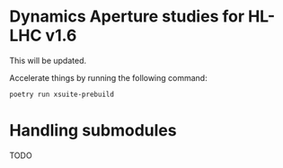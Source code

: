 # Dynamics Aperture studies for HL-LHC v1.6

This will be updated.

Accelerate things by running the following command:

```bash
poetry run xsuite-prebuild
```

# Handling submodules

TODO